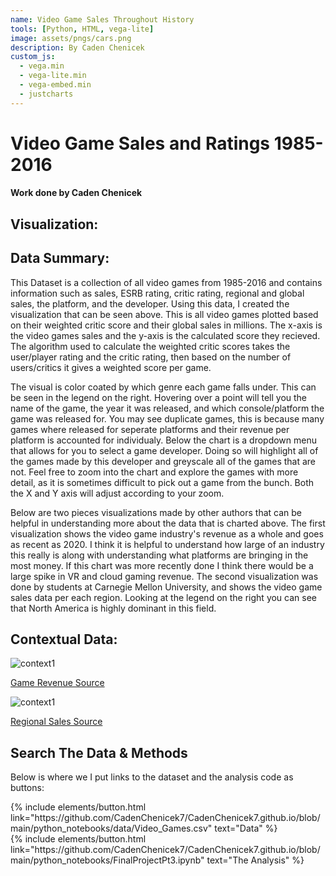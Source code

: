```yaml
---
name: Video Game Sales Throughout History
tools: [Python, HTML, vega-lite]
image: assets/pngs/cars.png
description: By Caden Chenicek
custom_js:
  - vega.min
  - vega-lite.min
  - vega-embed.min
  - justcharts
---
```



# Video Game Sales and Ratings 1985-2016
#### Work done by Caden Chenicek

## Visualization:

<vegachart schema-url="{{ site.baseurl }}/assets/json/video_games.json" style="width: 100%"></vegachart>

## Data Summary:

This Dataset is a collection of all video games from 1985-2016 and contains information such as sales, ESRB rating, critic rating, regional and global sales, the platform, and the developer. Using this data, I created the visualization that can be seen above. This is all video games plotted based on their weighted critic score and their global sales in millions. The x-axis is the video games sales and the y-axis is the calculated score they recieved. The algorithm used to calculate the weighted critic scores takes the user/player rating and the critic rating, then based on the number of users/critics it gives a weighted score per game. 

The visual is color coated by which genre each game falls under. This can be seen in the legend on the right. Hovering over a point will tell you the name of the game, the year it was released, and which console/platform the game was released for. You may see duplicate games, this is because many games where released for seperate platforms and their revenue per platform is accounted for individualy. Below the chart is a dropdown menu that allows for you to select a game developer. Doing so will highlight all of the games made by this developer and greyscale all of the games that are not. Feel free to zoom into the chart and explore the games with more detail, as it is sometimes difficult to pick out a game from the bunch. Both the X and Y axis will adjust according to your zoom.

Below are two pieces visualizations made by other authors that can be helpful in understanding more about the data that is charted above. The first visualization shows the video game industry's revenue as a whole and goes as recent as 2020. I think it is helpful to understand how large of an industry this really is along with understanding what platforms are bringing in the most money. If this chart was more recently done I think there would be a large spike in VR and cloud gaming revenue. The second visualization was done by students at Carnegie Mellon University, and shows the video game sales data per each region. Looking at the legend on the right you can see that North America is highly dominant in this field.

## Contextual Data:

<img src="{{ site.baseurl }}/assets/pngs/gameRevenue.png" alt="context1" />

[Game Revenue Source](https://www.visualcapitalist.com/50-years-gaming-history-revenue-stream/)

<img src="{{ site.baseurl }}/assets/pngs/regionalSales.png" alt="context1" />

[Regional Sales Source](https://www.stat.cmu.edu/capstoneresearch/spring2020/315files/team20.html)

## Search The Data & Methods

Below is where we I put links to the dataset and the analysis code as buttons:

<!-- these are written in a combo of html and liquid --> 

<div class="left">
{% include elements/button.html link="https://github.com/CadenChenicek7/CadenChenicek7.github.io/blob/main/python_notebooks/data/Video_Games.csv" text="Data" %}
</div>

<div class="right">
{% include elements/button.html link="https://github.com/CadenChenicek7/CadenChenicek7.github.io/blob/main/python_notebooks/FinalProjectPt3.ipynb" text="The Analysis" %}
</div>
